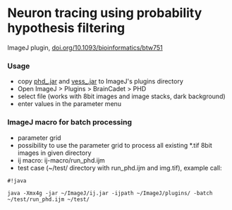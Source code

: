 # Neuron tracing using probability hypothesis filtering #
ImageJ plugin, [doi.org/10.1093/bioinformatics/btw751](https://doi.org/10.1093/bioinformatics/btw751)

### Usage ###
* copy [phd_.jar](https://github.com/miroslavradojevic/phd/releases/download/1.0.0/phd_1.0.0.jar) and [vess_.jar](https://bitbucket.org/miroslavradojevic/vess/downloads/vess_1.0.0.jar) to ImageJ's plugins directory
* Open ImageJ > Plugins > BrainCadet > PHD
* select file (works with 8bit images and image stacks, dark background)
* enter values in the parameter menu

### ImageJ macro for batch processing ###
* parameter grid 
* possibility to use the parameter grid to process all existing *.tif 8bit images in given directory 
* ij macro: ij-macro/run_phd.ijm
* test case (~/test/ directory with run_phd.ijm and img.tif), example call: 
```
#!java

java -Xmx4g -jar ~/ImageJ/ij.jar -ijpath ~/ImageJ/plugins/ -batch ~/test/run_phd.ijm ~/test/
```
